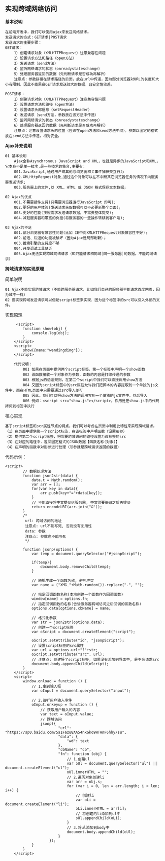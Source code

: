 ## 实现跨域网络访问

**基本说明**

    在前端开发中，我们可以使用ajax来发送网络请求。
    发送请求的方式：GET请求|POST请求
    发送请求的主要步骤：
    GET请求：
        1）创建请求对象（XMLHTTPRequest）注意兼容性问题
        2）设置请求方法和路径（open方法）
        3）发送请求（send方法）
        4）监听网络请求的状态（onreadystateschange）
        5）处理服务器返回的数据（先判断请求是否成功再解析）
        注意点：参数拼接在请求路径的后面，放在url中传递，因为部分浏览器对URL的长度和大小有限制，因此不能黑夜GET请求发送较大的数据，且安全性较差。

    POST请求：
        1）创建请求对象（XMLHTTPRequest）注意兼容性问题
        2）设置请求方法和路径（open方法）
        3）设置请求头部信息（setRequestHeader）
        4）发送请求（send方法，参数放在该方法中传递）
        5）监听网络请求的状态（onreadystateschange）
        6）处理服务器返回的数据（先判断请求是否成功再解析）
        注意点：注意设置请求头的位置（应该在open方法和send方法中间），参数以固定的格式放在send方法中传递，相对安全。


**Ajax补充说明**

    01 基本说明
        Ajax全称Asynchronous JavaScript and XML，也就是异步的JavaScript和XML，它本身不是单一技术,是一些技术的集合,主要有:
        001.JavaScript,通过用户或其他与浏览器相关事件捕获交互行为
        002.XMLHttpRequest对象,通过这个对象可以在不中断其它浏览器任务的情况下向服务器发送请求;
        003.服务器上的文件,以 XML、HTML 或 JSON 格式保存文本数据;

    02 Ajax的优点
        001.不需要插件支持(只需要浏览器运行JavaScript 即可);
        002.更好的用户体验(发送请求获取数据可以不必更新整个页面);
        003.更好的性能(按照需求发送请求数据，不需要整体提交);
        004.减轻服务器和带宽的负担(将服务器的一些操作转移到客户端);

    03 Ajax的不足
        001.部分浏览器有兼容性问题(比如 IE中对XMLHTTPRequest对象兼容性不好);
        002.前进、后退的功能被破坏（因为Ajax是局部刷新）；
        003.搜索引擎的支持度不够
        004.开发调试工具缺乏
        005.Ajax无法实现跨域网络请求（即只能请求相同域[同一服务器]的数据，不能跨域请求）

**跨域请求的实现原理**

简单说明

    01 Ajax不能实现跨域请求（不能跨服务器请求，比如我们自己的服务器不能请求百度网页，因为域不一样）
    02 要实现跨域发送请求可以借助script标签来实现，因为这个标签中的src可以引入外部的文件。

实现原理

         <script>
            function show(obj) {
                console.log(obj);
            }
        </script>
        <script>
            show({name:"wendingding"});
        </script>

        代码说明：
            001 如果在页面中提供两个script标签，第一个标签中声明一个show函数
            002 该函数接收一个对象作为参数，函数的内容是打印传递的参数
            003 根据js的语法规则，在第二个script中我们可以直接调用show方法
            004 又因为script标签中的src属性允许我们把脚本的内容提取到一个单独的js文件中，而在HTML页面中只需要通过src导入即可
            005 因此，我们可以把show方法的调用写到一个单独的js文件中，然后导入
            006 例如：<script src="show.js"></script>，作用是把show.js中的代码拷贝到标签中执行

核心实现

    基于script标签和scr属性节点的特点，我们可以考虑在页面中利用此特性来实现跨域请求。
    （1）在页面中提供第一个script标签，在该标签中声明函数（设置形参）
    （2）提供第二个script标签，把需要跨域访问的路径设置为该标签的src
    （3）在对应的路径中，返回固定格式的JSON数据【函数名称(对象)】
    （4）在声明的函数中对形参进行处理（形参就是跨域请求返回的数据）


代码示例：
```
<script>
        // 数据处理方法
        function json2str(data) {
            data.t = Math.random();
            var arr = [];
            for(var key in data){
                arr.push(key+"="+data[key]);
            }
            // 不能直接将中文提交给服务器, 中文需要编码之后再提交
            return encodeURI(arr.join("&"));
        }
        /*
         url: 跨域访问的地址
         注意点: url不能写死, 否则没有复用性
         data: 参数
         注意点: 参数也不能写死
         */

        function jsonp(options) {
            var temp = document.querySelector("#jsonpScript");

            if(temp){
                document.body.removeChild(temp);
            }

            // 随机生成一个函数名称, 避免冲突
            var name = ("XMG_"+Math.random()).replace(".", "");

            // 指定回调函数名称(本地创建一个函数作为回调函数)
            window[name] = options.fn;
            // 指定回调函数的名称(告诉服务器跨域访问之后回调的函数名称)
            options.data[options.cbName] = name;

            // 格式化参数
            var str = json2str(options.data);
            // 创建一个script标签
            var oScript = document.createElement("script");

            oScript.setAttribute("id", "jsonpScript");
            // 设置script标签的src属性
            var url = options.url+"?"+str;
            oScript.setAttribute("src", url);
            // 注意点: 创建好了script标签, 如果没有添加到界面中, 是不会请求src
            document.body.appendChild(oScript);
        }
    </script>
    <script>
        window.onload = function () {
            // 1.拿到输入框
            var oInput = document.querySelector("input");

            // 2.监听用户输入事件
            oInput.onkeyup = function () {
                // 获取用户输入的内容
                var text = oInput.value;
                // 跨域访问
                jsonp({
                        "url": "https://sp0.baidu.com/5a1Fazu8AA54nxGko9WTAnF6hhy/su",
                        "data": {
                            "wd": text
                        },
                        "cbName": "cb",
                        "fn": function (obj) {
                            // 1.创建ul
                            var oUl = document.querySelector("ul") || document.createElement("ul");
                            oUl.innerHTML = "";
                            // 2.遍历对象创建li
                            var arr = obj.s;
                            for (var i = 0, len = arr.length; i < len; i++) {
                                // 创建li
                                var oLi = document.createElement("li");
                                oLi.innerHTML = arr[i];
                                // 将创建的li添加到ul中
                                oUl.appendChild(oLi);
                            }
                            // 3.将ul添加到body中
                            document.body.appendChild(oUl);
                        }
                    });
            }
        }
    </script>
```

